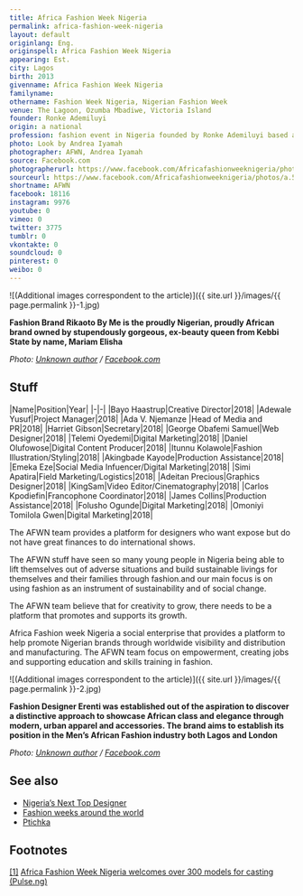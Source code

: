 ```yaml
---
title: Africa Fashion Week Nigeria
permalink: africa-fashion-week-nigeria
layout: default
originlang: Eng.
originspell: Africa Fashion Week Nigeria
appearing: Est.
city: Lagos
birth: 2013
givenname: Africa Fashion Week Nigeria
familyname:
othername: Fashion Week Nigeria, Nigerian Fashion Week
venue: The Lagoon, Ozumba Mbadiwe, Victoria Island
founder: Ronke Ademiluyi
origin: a national
profession: fashion event in Nigeria founded by Ronke Ademiluyi based at Lagos
photo: Look by Andrea Iyamah
photographer: AFWN, Andrea Iyamah
source: Facebook.com
photographerurl: https://www.facebook.com/Africafashionweeknigeria/photos/a.565953823424401/2336723993014033/?type=3&theater
sourceurl: https://www.facebook.com/Africafashionweeknigeria/photos/a.565953823424401/2336723993014033/?type=3&theater
shortname: AFWN
facebook: 18116
instagram: 9976
youtube: 0
vimeo: 0
twitter: 3775
tumblr: 0
vkontakte: 0
soundcloud: 0
pinterest: 0
weibo: 0
---
```


<!---
To edit top block see
icon "Meta Data"
on right menu
Full edit instructions
{{ site.url }}/edit
-->

![(Additional images correspondent to the article)]({{ site.url }}/images/{{ page.permalink }}-1.jpg)

**Fashion Brand Rikaoto By Me is the proudly Nigerian, proudly African brand owned by stupendously gorgeous, ex-beauty queen from Kebbi State by name, Mariam Elisha**

*Photo: [Unknown author](https://www.facebook.com/Africafashionweeknigeria/photos/a.565953823424401/2299671513385948/?type=3&theater) / [Facebook.com](https://www.facebook.com/Africafashionweeknigeria/photos/a.565953823424401/2299671513385948/?type=3&theater)*

## Stuff

|Name|Position|Year|
|-|-|
|Bayo Haastrup|Creative Director|2018|
|Adewale Yusuf|Project Manager|2018|
|Ada V. Njemanze |Head of Media and PR|2018|
|Harriet Gibson|Secretary|2018|
|George Obafemi Samuel|Web Designer|2018|
|Telemi Oyedemi|Digital Marketing|2018|
|Daniel Olufowose|Digital Content Producer|2018|
|Itunnu Kolawole|Fashion Illustration/Styling|2018|
|Akingbade Kayode|Production Assistance|2018|
|Emeka Eze|Social Media Infuencer/Digital Marketing|2018|
|Simi Apatira|Field Marketing/Logistics|2018|
|Adeitan Precious|Graphics Designer|2018|
|KingSam|Video Editor/Cinematography|2018|
|Carlos Kpodiefin|Francophone Coordinator|2018|
|James Collins|Production Assistance|2018|
|Folusho Ogunde|Digital Marketing|2018|
|Omoniyi Tomilola Gwen|Digital Marketing|2018|

The AFWN team provides a platform for designers who want expose but do not have great finances to do international shows.

The AFWN stuff have seen so many young people in Nigeria being able to lift themselves out of adverse situations and build sustainable livings for themselves and their families through fashion.and our main focus is on using fashion as an instrument of sustainability and of social change.

The AFWN team believe that for creativity to grow, there needs to be a platform that promotes and supports its growth.

Africa Fashion week Nigeria a social enterprise that provides a platform to help promote Nigerian brands through worldwide visibility and distribution and manufacturing. The AFWN team focus on empowerment, creating jobs and supporting education and skills training in fashion.

![(Additional images correspondent to the article)]({{ site.url }}/images/{{ page.permalink }}-2.jpg)

**Fashion Designer Erenti was established out of the aspiration to discover a distinctive approach to showcase African class and elegance through modern, urban apparel and accessories. The brand aims to establish its position in the Men’s African Fashion industry both Lagos and London**

*Photo: [Unknown author](https://www.facebook.com/Africafashionweeknigeria/photos/a.565953823424401/2299669600052806/?type=3&theater) / [Facebook.com](https://www.facebook.com/Africafashionweeknigeria/photos/a.565953823424401/2299669600052806/?type=3&theater)*

## See also

+ [Nigeria’s Next Top Designer](nigeria-s-next-top-designer)
+ [Fashion weeks around the world](fashion-weeks-around-the-world)
+ [Ptichka](ptichka)

## Footnotes

[[1]](#a1) <span id="f1"></span> [Africa Fashion Week Nigeria welcomes over 300 models for casting (Pulse.ng)](https://www.pulse.ng/lifestyle/fashion/afwn-2018-africa-fashion-week-nigeria-welcomes-over-300-models-for-casting/jmtt3yj)
